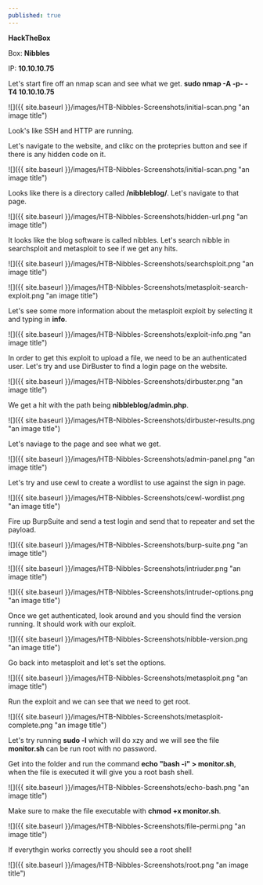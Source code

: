 ```yaml
---
published: true
---
```


**HackTheBox**

Box: **Nibbles**

IP: **10.10.10.75**

Let's start fire off an nmap scan and see what we get. **sudo nmap -A -p- -T4 10.10.10.75**

![]({{ site.baseurl }}/images/HTB-Nibbles-Screenshots/initial-scan.png "an image title")

Look's like SSH and HTTP are running.

Let's navigate to the website, and clikc on the protepries button and see if there is any hidden code on it. 

![]({{ site.baseurl }}/images/HTB-Nibbles-Screenshots/initial-scan.png "an image title")

Looks like there is a directory called **/nibbleblog/**. Let's navigate to that page.

![]({{ site.baseurl }}/images/HTB-Nibbles-Screenshots/hidden-url.png "an image title")

It looks like the blog software is called nibbles. Let's search nibble in searchsploit and metasploit to see if we get any hits.

![]({{ site.baseurl }}/images/HTB-Nibbles-Screenshots/searchsploit.png "an image title")

![]({{ site.baseurl }}/images/HTB-Nibbles-Screenshots/metasploit-search-exploit.png "an image title")

Let's see some more information about the metasploit exploit by selecting it and typing in **info**.

![]({{ site.baseurl }}/images/HTB-Nibbles-Screenshots/exploit-info.png "an image title")

In order to get this exploit to upload a file, we need to be an authenticated user. Let's try and use DirBuster to find a login page on the website.

![]({{ site.baseurl }}/images/HTB-Nibbles-Screenshots/dirbuster.png "an image title")

We get a hit with the path being **nibbleblog/admin.php**.

![]({{ site.baseurl }}/images/HTB-Nibbles-Screenshots/dirbuster-results.png "an image title")

Let's naviage to the page and see what we get.

![]({{ site.baseurl }}/images/HTB-Nibbles-Screenshots/admin-panel.png "an image title")

Let's try and use cewl to create a wordlist to use against the sign in page.

![]({{ site.baseurl }}/images/HTB-Nibbles-Screenshots/cewl-wordlist.png "an image title")

Fire up BurpSuite and send a test login and send that to repeater and set the payload.

![]({{ site.baseurl }}/images/HTB-Nibbles-Screenshots/burp-suite.png "an image title")

![]({{ site.baseurl }}/images/HTB-Nibbles-Screenshots/intriuder.png "an image title")

![]({{ site.baseurl }}/images/HTB-Nibbles-Screenshots/intruder-options.png "an image title")

Once we get authenticated, look around and you should find the version running. It should work with our exploit.

![]({{ site.baseurl }}/images/HTB-Nibbles-Screenshots/nibble-version.png "an image title")

Go back into metasploit and let's set the options.

![]({{ site.baseurl }}/images/HTB-Nibbles-Screenshots/metasploit.png "an image title")

Run the exploit and we can see that we need to get root.

![]({{ site.baseurl }}/images/HTB-Nibbles-Screenshots/metasploit-complete.png "an image title")

Let's try running **sudo -l** which will do xzy and we will see the file **monitor.sh** can be run root with no password.

Get into the folder and run the command **echo "bash -i" > monitor.sh**, when the file is executed it will give you a root bash shell.

![]({{ site.baseurl }}/images/HTB-Nibbles-Screenshots/echo-bash.png "an image title")

Make sure to make the file executable with **chmod +x monitor.sh**.

![]({{ site.baseurl }}/images/HTB-Nibbles-Screenshots/file-permi.png "an image title")

If everythgin works correctly you should see a root shell!

![]({{ site.baseurl }}/images/HTB-Nibbles-Screenshots/root.png "an image title")
